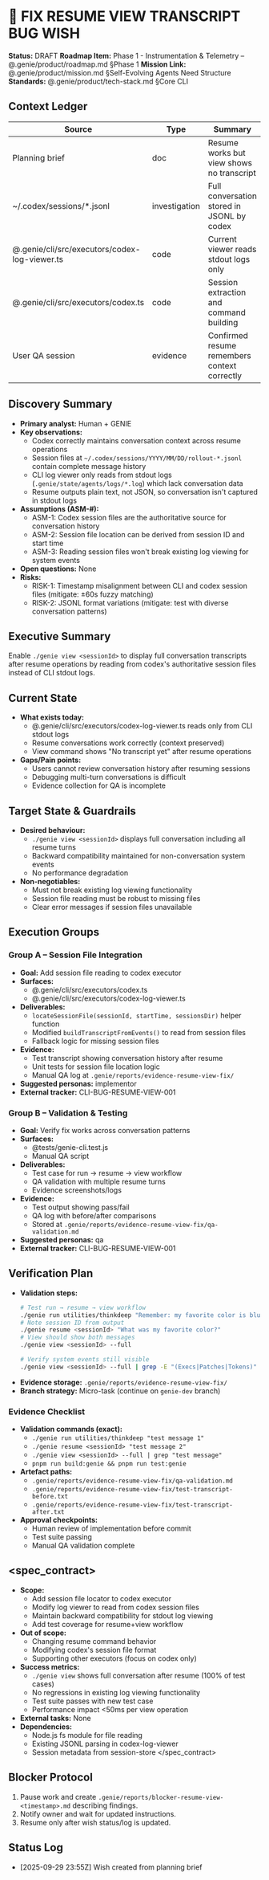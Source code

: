 # 🧞 FIX RESUME VIEW TRANSCRIPT BUG WISH
**Status:** DRAFT
**Roadmap Item:** Phase 1 - Instrumentation & Telemetry – @.genie/product/roadmap.md §Phase 1
**Mission Link:** @.genie/product/mission.md §Self-Evolving Agents Need Structure
**Standards:** @.genie/product/tech-stack.md §Core CLI

## Context Ledger
| Source | Type | Summary | Routed To |
| --- | --- | --- | --- |
| Planning brief | doc | Resume works but view shows no transcript | entire wish |
| ~/.codex/sessions/*.jsonl | investigation | Full conversation stored in JSONL by codex | implementation |
| @.genie/cli/src/executors/codex-log-viewer.ts | code | Current viewer reads stdout logs only | implementation |
| @.genie/cli/src/executors/codex.ts | code | Session extraction and command building | implementation |
| User QA session | evidence | Confirmed resume remembers context correctly | validation |

## Discovery Summary
- **Primary analyst:** Human + GENIE
- **Key observations:**
  - Codex correctly maintains conversation context across resume operations
  - Session files at `~/.codex/sessions/YYYY/MM/DD/rollout-*.jsonl` contain complete message history
  - CLI log viewer only reads from stdout logs (`.genie/state/agents/logs/*.log`) which lack conversation data
  - Resume outputs plain text, not JSON, so conversation isn't captured in stdout logs
- **Assumptions (ASM-#):**
  - ASM-1: Codex session files are the authoritative source for conversation history
  - ASM-2: Session file location can be derived from session ID and start time
  - ASM-3: Reading session files won't break existing log viewing for system events
- **Open questions:** None
- **Risks:**
  - RISK-1: Timestamp misalignment between CLI and codex session files (mitigate: ±60s fuzzy matching)
  - RISK-2: JSONL format variations (mitigate: test with diverse conversation patterns)

## Executive Summary
Enable `./genie view <sessionId>` to display full conversation transcripts after resume operations by reading from codex's authoritative session files instead of CLI stdout logs.

## Current State
- **What exists today:**
  - @.genie/cli/src/executors/codex-log-viewer.ts reads only from CLI stdout logs
  - Resume conversations work correctly (context preserved)
  - View command shows "No transcript yet" after resume operations
- **Gaps/Pain points:**
  - Users cannot review conversation history after resuming sessions
  - Debugging multi-turn conversations is difficult
  - Evidence collection for QA is incomplete

## Target State & Guardrails
- **Desired behaviour:**
  - `./genie view <sessionId>` displays full conversation including all resume turns
  - Backward compatibility maintained for non-conversation system events
  - No performance degradation
- **Non-negotiables:**
  - Must not break existing log viewing functionality
  - Session file reading must be robust to missing files
  - Clear error messages if session files unavailable

## Execution Groups

### Group A – Session File Integration
- **Goal:** Add session file reading to codex executor
- **Surfaces:**
  - @.genie/cli/src/executors/codex.ts
  - @.genie/cli/src/executors/codex-log-viewer.ts
- **Deliverables:**
  - `locateSessionFile(sessionId, startTime, sessionsDir)` helper function
  - Modified `buildTranscriptFromEvents()` to read from session files
  - Fallback logic for missing session files
- **Evidence:**
  - Test transcript showing conversation history after resume
  - Unit tests for session file location logic
  - Manual QA log at `.genie/reports/evidence-resume-view-fix/`
- **Suggested personas:** implementor
- **External tracker:** CLI-BUG-RESUME-VIEW-001

### Group B – Validation & Testing
- **Goal:** Verify fix works across conversation patterns
- **Surfaces:**
  - @tests/genie-cli.test.js
  - Manual QA script
- **Deliverables:**
  - Test case for run → resume → view workflow
  - QA validation with multiple resume turns
  - Evidence screenshots/logs
- **Evidence:**
  - Test output showing pass/fail
  - QA log with before/after comparisons
  - Stored at `.genie/reports/evidence-resume-view-fix/qa-validation.md`
- **Suggested personas:** qa
- **External tracker:** CLI-BUG-RESUME-VIEW-001

## Verification Plan
- **Validation steps:**
  ```bash
  # Test run → resume → view workflow
  ./genie run utilities/thinkdeep "Remember: my favorite color is blue"
  # Note session ID from output
  ./genie resume <sessionId> "What was my favorite color?"
  # View should show both messages
  ./genie view <sessionId> --full

  # Verify system events still visible
  ./genie view <sessionId> --full | grep -E "(Execs|Patches|Tokens)"
  ```
- **Evidence storage:** `.genie/reports/evidence-resume-view-fix/`
- **Branch strategy:** Micro-task (continue on `genie-dev` branch)

### Evidence Checklist
- **Validation commands (exact):**
  - `./genie run utilities/thinkdeep "test message 1"`
  - `./genie resume <sessionId> "test message 2"`
  - `./genie view <sessionId> --full | grep "test message"`
  - `pnpm run build:genie && pnpm run test:genie`
- **Artefact paths:**
  - `.genie/reports/evidence-resume-view-fix/qa-validation.md`
  - `.genie/reports/evidence-resume-view-fix/test-transcript-before.txt`
  - `.genie/reports/evidence-resume-view-fix/test-transcript-after.txt`
- **Approval checkpoints:**
  - Human review of implementation before commit
  - Test suite passing
  - Manual QA validation complete

## <spec_contract>
- **Scope:**
  - Add session file locator to codex executor
  - Modify log viewer to read from codex session files
  - Maintain backward compatibility for stdout log viewing
  - Add test coverage for resume+view workflow
- **Out of scope:**
  - Changing resume command behavior
  - Modifying codex's session file format
  - Supporting other executors (focus on codex only)
- **Success metrics:**
  - `./genie view` shows full conversation after resume (100% of test cases)
  - No regressions in existing log viewing functionality
  - Test suite passes with new test case
  - Performance impact <50ms per view operation
- **External tasks:** None
- **Dependencies:**
  - Node.js fs module for file reading
  - Existing JSONL parsing in codex-log-viewer
  - Session metadata from session-store
</spec_contract>

## Blocker Protocol
1. Pause work and create `.genie/reports/blocker-resume-view-<timestamp>.md` describing findings.
2. Notify owner and wait for updated instructions.
3. Resume only after wish status/log is updated.

## Status Log
- [2025-09-29 23:55Z] Wish created from planning brief